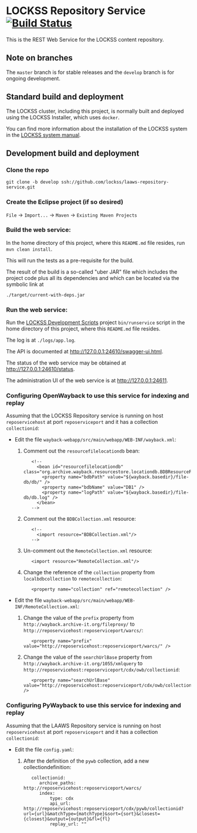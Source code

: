 <!--

Copyright (c) 2000-2019 Board of Trustees of Leland Stanford Jr. University,
all rights reserved.

Redistribution and use in source and binary forms, with or without modification,
are permitted provided that the following conditions are met:

1. Redistributions of source code must retain the above copyright notice, this
list of conditions and the following disclaimer.

2. Redistributions in binary form must reproduce the above copyright notice,
this list of conditions and the following disclaimer in the documentation and/or
other materials provided with the distribution.

3. Neither the name of the copyright holder nor the names of its contributors
may be used to endorse or promote products derived from this software without
specific prior written permission.

THIS SOFTWARE IS PROVIDED BY THE COPYRIGHT HOLDERS AND CONTRIBUTORS "AS IS" AND
ANY EXPRESS OR IMPLIED WARRANTIES, INCLUDING, BUT NOT LIMITED TO, THE IMPLIED
WARRANTIES OF MERCHANTABILITY AND FITNESS FOR A PARTICULAR PURPOSE ARE
DISCLAIMED. IN NO EVENT SHALL THE COPYRIGHT HOLDER OR CONTRIBUTORS BE LIABLE FOR
ANY DIRECT, INDIRECT, INCIDENTAL, SPECIAL, EXEMPLARY, OR CONSEQUENTIAL DAMAGES
(INCLUDING, BUT NOT LIMITED TO, PROCUREMENT OF SUBSTITUTE GOODS OR SERVICES;
LOSS OF USE, DATA, OR PROFITS; OR BUSINESS INTERRUPTION) HOWEVER CAUSED AND ON
ANY THEORY OF LIABILITY, WHETHER IN CONTRACT, STRICT LIABILITY, OR TORT
(INCLUDING NEGLIGENCE OR OTHERWISE) ARISING IN ANY WAY OUT OF THE USE OF THIS
SOFTWARE, EVEN IF ADVISED OF THE POSSIBILITY OF SUCH DAMAGE.

--> 
# LOCKSS Repository Service [![Build Status](https://travis-ci.org/lockss/laaws-repository-service.svg?branch=master)](https://travis-ci.org/lockss/laaws-repository-service)
This is the REST Web Service for the LOCKSS content repository.

## Note on branches
The `master` branch is for stable releases and the `develop` branch is for
ongoing development.

## Standard build and deployment
The LOCKSS cluster, including this project, is normally built and deployed using
the LOCKSS Installer, which uses `docker`.

You can find more information about the installation of the LOCKSS system in the
[LOCKSS system manual](https://lockss.github.io/software/manual).

## Development build and deployment
### Clone the repo
`git clone -b develop ssh://github.com/lockss/laaws-repository-service.git`

### Create the Eclipse project (if so desired)
`File` -> `Import...` -> `Maven` -> `Existing Maven Projects`

### Build the web service:
In the home directory of this project, where this `README.md` file resides,
run `mvn clean install`.

This will run the tests as a pre-requisite for the build.

The result of the build is a so-called "uber JAR" file which includes the
project code plus all its dependencies and which can be located via the symbolic
link at

`./target/current-with-deps.jar`

### Run the web service:
Run the
[LOCKSS Development Scripts](https://github.com/lockss/laaws-dev-scripts)
project `bin/runservice` script in the home directory of this project, where
this `README.md` file resides.

The log is at `./logs/app.log`.

The API is documented at <http://127.0.0.1:24610/swagger-ui.html>.

The status of the web service may be obtained at
<http://127.0.0.1:24610/status>.

The administration UI of the web service is at <http://127.0.0.1:24611>.

### Configuring OpenWayback to use this service for indexing and replay
  Assuming that the LOCKSS Repository service is running on host
  `reposervicehost` at port `reposerviceport` and it has a collection
  `collectionid`:
  
  * Edit the file `wayback-webapp/src/main/webapp/WEB-INF/wayback.xml`:
    1. Comment out the `resourcefilelocationdb` bean:

              <!--  
                <bean id="resourcefilelocationdb" class="org.archive.wayback.resourcestore.locationdb.BDBResourceFileLocationDB">  
                  <property name="bdbPath" value="${wayback.basedir}/file-db/db/" />  
                  <property name="bdbName" value="DB1" />  
                  <property name="logPath" value="${wayback.basedir}/file-db/db.log" />  
                </bean>  
              -->
    2. Comment out the `BDBCollection.xml` resource:

              <!--  
                <import resource="BDBCollection.xml"/>  
              -->
    3. Un-comment out the `RemoteCollection.xml` resource:

              <import resource="RemoteCollection.xml"/>
    4. Change the reference of the `collection` property from
       `localbdbcollection` to `remotecollection`:

              <property name="collection" ref="remotecollection" />
  
  * Edit the file
    `wayback-webapp/src/main/webapp/WEB-INF/RemoteCollection.xml`:
    1. Change the value of the `prefix` property from
       `http://wayback.archive-it.org/fileproxy/` to
       `http://reposervicehost:reposerviceport/warcs/`:

              <property name="prefix" value="http://reposervicehost:reposerviceport/warcs/" />
    2. Change the value of the `searchUrlBase` property from
       `http://wayback.archive-it.org/1055/xmlquery` to
       `http://reposervicehost:reposerviceport/cdx/owb/collectionid`:

              <property name="searchUrlBase" value="http://reposervicehost:reposerviceport/cdx/owb/collectionid" />

### Configuring PyWayback to use this service for indexing and replay
  Assuming that the LAAWS Repository service is running on host
  `reposervicehost` at port `reposerviceport` and it has a collection
  `collectionid`:
  
  * Edit the file `config.yaml`:
    1. After the definition of the `pywb` collection, add a new
       collectiondefinition:

              collectionid:
                 archive_paths: http://reposervicehost:reposerviceport/warcs/
                 index:
                     type: cdx
                     api_url: http://reposervicehost:reposerviceport/cdx/pywb/collectionid?url={url}&matchType={matchType}&sort={sort}&closest={closest}&output={output}&fl={fl}
                     replay_url: ""
  